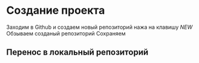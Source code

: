 # Создание проекта

Заходим в Github и создаем новый репозиторий нажа на клавишу *NEW*
Обзываем созданый репозиторий
Сохраняем


## Перенос в локальный репозиторий

